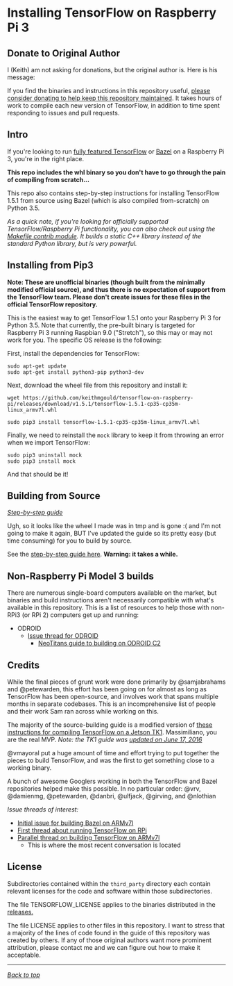 # Installing TensorFlow on Raspberry Pi 3

## Donate to Original Author

I (Keith) am not asking for donations, but the original author is. Here is his message:

If you find the binaries and instructions in this repository useful, [please consider donating to help keep this repository maintained](https://pledgie.com/campaigns/33260). It takes hours of work to compile each new version of TensorFlow, in addition to time spent responding to issues and pull requests.

## Intro

If you're looking to run [fully featured TensorFlow](https://github.com/tensorflow/tensorflow) or [Bazel](https://github.com/bazelbuild/bazel) on a Raspberry Pi 3, you're in the right place.

**This repo includes the whl binary so you don't have to go through the pain of compiling from scratch...**

This repo also contains step-by-step instructions for installing TensorFlow 1.5.1 from source using Bazel (which is also compiled from-scratch) on Python 3.5.

_As a quick note, if you're looking for officially supported TensorFlow/Raspberry Pi functionality, you can also check out using the [Makefile contrib module](https://github.com/tensorflow/tensorflow/tree/master/tensorflow/contrib/makefile). It builds a static C++ library instead of the standard Python library, but is very powerful._

## Installing from Pip3

**Note: These are unofficial binaries (though built from the minimally modified official source), and thus there is no expectation of support from the TensorFlow team. Please don't create issues for these files in the official TensorFlow repository.**

This is the easiest way to get TensorFlow 1.5.1 onto your Raspberry Pi 3 for Python 3.5. Note that currently, the pre-built binary is targeted for Raspberry Pi 3 running Raspbian 9.0 ("Stretch"), so this may or may not work for you. The specific OS release is the following:

First, install the dependencies for TensorFlow:

```shell
sudo apt-get update
sudo apt-get install python3-pip python3-dev
```

Next, download the wheel file from this repository and install it:

```shell
wget https://github.com/keithmgould/tensorflow-on-raspberry-pi/releases/download/v1.5.1/tensorflow-1.5.1-cp35-cp35m-linux_armv7l.whl

sudo pip3 install tensorflow-1.5.1-cp35-cp35m-linux_armv7l.whl
```

Finally, we need to reinstall the `mock` library to keep it from throwing an error when we import TensorFlow:

```shell
sudo pip3 uninstall mock
sudo pip3 install mock
```

And that should be it!

## Building from Source

[_Step-by-step guide_](GUIDE.md)

Ugh, so it looks like the wheel I made was in tmp and is gone :( and I'm not going to make it again, BUT I've updated the guide so its pretty easy (but time consuming) for you to build by source. 

See the [step-by-step guide here](GUIDE.md). **Warning: it takes a while.**

## Non-Raspberry Pi Model 3 builds

There are numerous single-board computers available on the market, but binaries and build instructions aren't necessarily compatible with what's available in this repository. This is a list of resources to help those with non-RPi3 (or RPi 2) computers get up and running:

* ODROID
    * [Issue thread for ODROID](https://github.com/samjabrahams/tensorflow-on-raspberry-pi/issues/41)
		* [NeoTitans guide to building on ODROID C2](https://www.neotitans.net/install-tensorflow-on-odroid-c2.html)

## Credits

While the final pieces of grunt work were done primarily by @samjabrahams and @petewarden, this effort has been going on for almost as long as TensorFlow has been open-source, and involves work that spans multiple months in separate codebases. This is an incomprehensive list of people and their work Sam ran across while working on this.

The majority of the source-building guide is a modified version of [these instructions for compiling TensorFlow on a Jetson TK1](http://cudamusing.blogspot.com/2015/11/building-tensorflow-for-jetson-tk1.html). Massimiliano, you are the real MVP. _Note: the TK1 guide was [updated on June 17, 2016](http://cudamusing.blogspot.com/2016/06/tensorflow-08-on-jetson-tk1.html)_

@vmayoral put a huge amount of time and effort trying to put together the pieces to build TensorFlow, and was the first to get something close to a working binary.

A bunch of awesome Googlers working in both the TensorFlow and Bazel repositories helped make this possible. In no particular order: @vrv, @damienmg, @petewarden, @danbri, @ulfjack, @girving, and @nlothian

_Issue threads of interest:_

* [Initial issue for building Bazel on ARMv7l](https://github.com/bazelbuild/bazel/issues/606)
* [First thread about running TensorFlow on RPi](https://github.com/tensorflow/tensorflow/issues/254)
* [Parallel thread on building TensorFlow on ARMv7l](https://github.com/tensorflow/tensorflow/issues/445)
	* This is where the most recent conversation is located

## License

Subdirectories contained within the `third_party` directory each contain relevant licenses for the code and software within those subdirectories.

The file TENSORFLOW_LICENSE applies to the binaries distributed in the [releases.](https://github.com/samjabrahams/tensorflow-on-raspberry-pi/releases)

The file LICENSE applies to other files in this repository. I want to stress that a majority of the lines of code found in the guide of this repository was created by others. If any of those original authors want more prominent attribution, please contact me and we can figure out how to make it acceptable.

---

_[Back to top](#installing-tensorflow-on-raspberry-pi-3-and-probably-2-as-well)_
